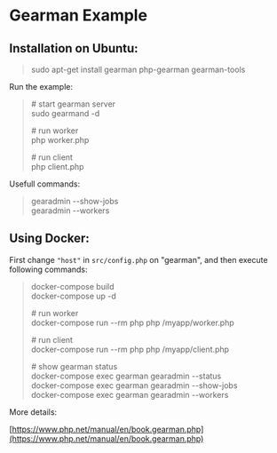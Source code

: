 # Gearman Example

## Installation on Ubuntu:

> sudo apt-get install gearman php-gearman gearman-tools

Run the example:

> \# start gearman server \
> sudo gearmand -d
>
> \# run worker \
> php worker.php
>
> \# run client \
> php client.php
>

Usefull commands:

> gearadmin --show-jobs \
> gearadmin --workers

## Using Docker:

First change `"host"` in `src/config.php` on "gearman", and then execute following commands:

> docker-compose build \
> docker-compose up -d
>
> \# run worker \
> docker-compose run --rm php php /myapp/worker.php
>
> \# run client \
> docker-compose run --rm php php /myapp/client.php
>
> \# show gearman status \
> docker-compose exec gearman gearadmin --status \
> docker-compose exec gearman gearadmin --show-jobs \
> docker-compose exec gearman gearadmin --workers

More details:

[https://www.php.net/manual/en/book.gearman.php](https://www.php.net/manual/en/book.gearman.php)

